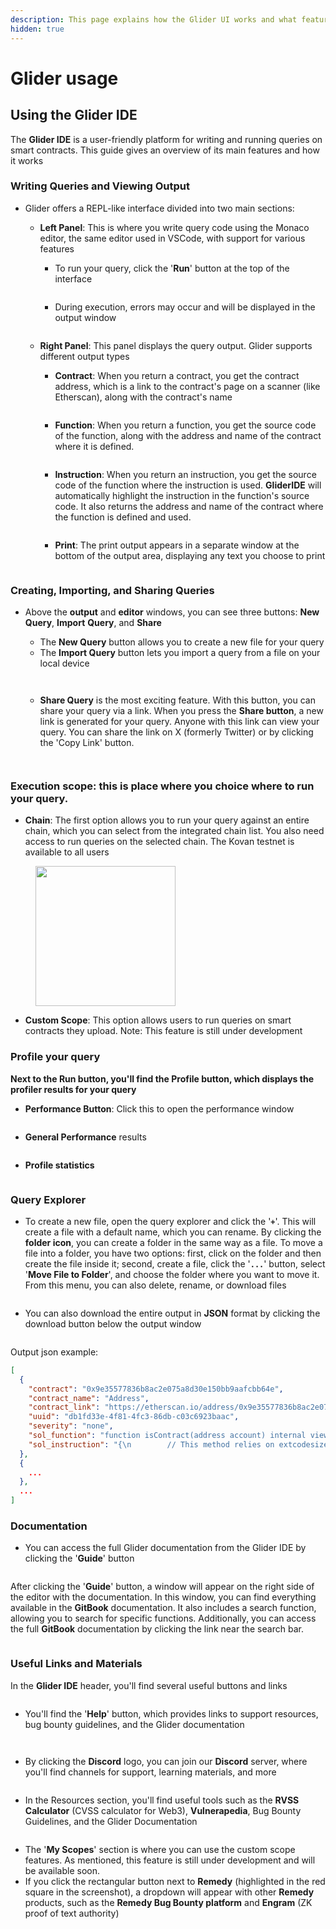 ```yaml
---
description: This page explains how the Glider UI works and what features it has
hidden: true
---
```


# Glider usage

## Using the Glider IDE

The **Glider IDE** is a user-friendly platform for writing and running queries on smart contracts. This guide gives an overview of its main features and how it works

### Writing Queries and Viewing Output

* Glider offers a REPL-like interface divided into two main sections:
  *   **Left Panel**: This is where you write query code using the Monaco editor, the same editor used in VSCode, with support for various features

      * To run your query, click the '**Run**' button at the top of the interface



      <figure><img src=".gitbook/assets/Screenshot 2025-01-07 at 13.35.53.png" alt=""><figcaption></figcaption></figure>

      * During execution, errors may occur and will be displayed in the output window



      <figure><img src=".gitbook/assets/image (4).png" alt=""><figcaption></figcaption></figure>
  *   **Right Panel**: This panel displays the query output. Glider supports different output types

      * **Contract**: When you return a contract, you get the contract address, which is a link to the contract's page on a scanner (like Etherscan), along with the contract's name

      <figure><img src=".gitbook/assets/image.png" alt=""><figcaption></figcaption></figure>

      * **Function**: When you return a function, you get the source code of the function, along with the address and name of the contract where it is defined.

      <figure><img src=".gitbook/assets/image (1).png" alt=""><figcaption></figcaption></figure>

      * **Instruction**: When you return an instruction, you get the source code of the function where the instruction is used. **GliderIDE** will automatically highlight the instruction in the function's source code. It also returns the address and name of the contract where the function is defined and used.

      <figure><img src=".gitbook/assets/image (2).png" alt=""><figcaption></figcaption></figure>

      * **Print**: The print output appears in a separate window at the bottom of the output area, displaying any text you choose to print

      <figure><img src=".gitbook/assets/image (3).png" alt=""><figcaption></figcaption></figure>

### Creating, Importing, and Sharing Queries

*   Above the **output** and **editor** windows, you can see three buttons: **New Query**, **Import** **Query**, and **Share**

    * The **New Query** button allows you to create a new file for your query
    * The **Import Query** button lets you import a query from a file on your local device

    <figure><img src=".gitbook/assets/Screenshot 2025-01-07 at 16.00.48.png" alt=""><figcaption></figcaption></figure>

    <figure><img src=".gitbook/assets/Screenshot 2025-01-07 at 16.01.47.png" alt=""><figcaption></figcaption></figure>

    * **Share Query** is the most exciting feature. With this button, you can share your query via a link. When you press the **Share button**, a new link is generated for your query. Anyone with this link can view your query. You can share the link on X (formerly Twitter) or by clicking the 'Copy Link' button.

    <figure><img src=".gitbook/assets/Screenshot 2025-01-07 at 16.01.09.png" alt=""><figcaption></figcaption></figure>

    <figure><img src=".gitbook/assets/Screenshot 2025-01-07 at 16.01.38.png" alt=""><figcaption></figcaption></figure>

### Execution scope: this is place where you choice where to run your query.

* **Chain**: The first option allows you to run your query against an entire chain, which you can select from the integrated chain list. You also need access to run queries on the selected chain. The Kovan testnet is available to all users

<figure><img src=".gitbook/assets/image (5).png" alt="" width="224"><figcaption></figcaption></figure>

* **Custom Scope**: This option allows users to run queries on smart contracts they upload. Note: This feature is still under development

### Profile your query

**Next to the Run button, you'll find the Profile button, which displays the profiler results for your query**

* **Performance Button**: Click this to open the performance window

<figure><img src=".gitbook/assets/Screenshot 2025-01-07 at 13.57.13 (1).png" alt=""><figcaption></figcaption></figure>

* **General Performance** results

<figure><img src=".gitbook/assets/image (6).png" alt=""><figcaption></figcaption></figure>

* **Profile statistics**

<figure><img src=".gitbook/assets/image (7).png" alt=""><figcaption></figcaption></figure>

### Query Explorer

* To create a new file, open the query explorer and click the '**`+`**'. This will create a file with a default name, which you can rename. By clicking the **folder icon**, you can create a folder in the same way as a file. To move a file into a folder, you have two options: first, click on the folder and then create the file inside it; second, create a file, click the '**`...`**' button, select '**Move File to Folder**', and choose the folder where you want to move it. From this menu, you can also delete, rename, or download files

<figure><img src=".gitbook/assets/Screenshot 2025-01-07 at 14.10.12.png" alt=""><figcaption></figcaption></figure>

* You can also download the entire output in **JSON** format by clicking the download button below the output window

<figure><img src=".gitbook/assets/Screenshot 2025-01-07 at 14.55.12.png" alt=""><figcaption></figcaption></figure>

Output json example:

```json
[
  {
    "contract": "0x9e35577836b8ac2e075a8d30e150bb9aafcbb64e",
    "contract_name": "Address",
    "contract_link": "https://etherscan.io/address/0x9e35577836b8ac2e075a8d30e150bb9aafcbb64e",
    "uuid": "db1fd33e-4f81-4fc3-86db-c03c6923baac",
    "severity": "none",
    "sol_function": "function isContract(address account) internal view returns (bool) {\n        // This method relies on extcodesize/address.code.length, which returns 0\n        // for contracts in construction, since the code is only stored at the end\n        // of the constructor execution.\n\n        return account.code.length > 0;\n    }",
    "sol_instruction": "{\n        // This method relies on extcodesize/address.code.length, which returns 0\n        // for contracts in construction, since the code is only stored at the end\n        // of the constructor execution.\n\n        return account.code.length > 0;\n    }"
  },
  {
    ...
  },
  ...
]
```

### Documentation

* You can access the full Glider documentation from the Glider IDE by clicking the '**Guide**' button

<figure><img src=".gitbook/assets/Screenshot 2025-01-07 at 15.41.02.png" alt=""><figcaption></figcaption></figure>

After clicking the '**Guide**' button, a window will appear on the right side of the editor with the documentation. In this window, you can find everything available in the **GitBook** documentation. It also includes a search function, allowing you to search for specific functions. Additionally, you can access the full **GitBook** documentation by clicking the link near the search bar.

<figure><img src=".gitbook/assets/image (8).png" alt=""><figcaption></figcaption></figure>

### Useful Links and Materials

In the **Glider IDE** header, you'll find several useful buttons and links

<figure><img src=".gitbook/assets/image (9).png" alt=""><figcaption></figcaption></figure>

* You'll find the '**Help**' button, which provides links to support resources, bug bounty guidelines, and the Glider documentation

<figure><img src=".gitbook/assets/Screenshot 2025-01-07 at 15.47.23.png" alt=""><figcaption></figcaption></figure>

<figure><img src=".gitbook/assets/image (10).png" alt=""><figcaption></figcaption></figure>

* By clicking the **Discord** logo, you can join our **Discord** server, where you'll find channels for support, learning materials, and more

<figure><img src=".gitbook/assets/Screenshot 2025-01-07 at 15.49.03.png" alt=""><figcaption></figcaption></figure>

* In the Resources section, you'll find useful tools such as the **RVSS** **Calculator** (CVSS calculator for Web3), **Vulnerapedia**, Bug Bounty Guidelines, and the Glider Documentation

<figure><img src=".gitbook/assets/image (12).png" alt=""><figcaption></figcaption></figure>

* The '**My Scopes**' section is where you can use the custom scope features. As mentioned, this feature is still under development and will be available soon.
* If you click the rectangular button next to **Remedy** (highlighted in the red square in the screenshot), a dropdown will appear with other **Remedy** products, such as the **Remedy Bug Bounty platform** and **Engram** (ZK proof of text authority)

<figure><img src=".gitbook/assets/Screenshot 2025-01-07 at 15.54.44 (1).png" alt=""><figcaption></figcaption></figure>
